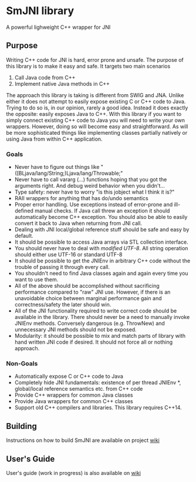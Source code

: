 # SmJNI library #

A powerful lighweight C++ wrapper for JNI

## Purpose

Writing C++ code for JNI is hard, error prone and unsafe. The purpose of this library is to make it easy and safe.
It targets two main scenarios

1. Call Java code from C++
2. Implement native Java methods in C++

The approach this library is taking is different from SWIG and JNA. Unlike either it does not attempt to easily
expose existing C or C++ code to Java. Trying to do so is, in our opinion, rarely a good idea. Instead it does
exactly the opposite: easily exposes Java to C++.
With this library if you want to simply connect existing C++ code to Java you will need to write your own wrappers.
However, doing so will become easy and straightforward. As will be more sophisticated things like implementing
classes partially natively or using Java from within C++ application.

### Goals

*    Never have to figure out things like "([BLjava/lang/String;)Ljava/lang/Throwable;"
*    Never have to call vararg (...) functions hoping that you got the arguments right. And debug weird behavior when you didn't...
*    Type safety: never have to worry "is this jobject what I think it is?"
*    RAII wrappers for anything that has do/undo semantics
*    Proper error handling. Use exceptions instead of error-prone and ill-defined manual checks.
     If Java call threw an exception it should automatically become C++ exception. You should also be able to easily
     convert it back to Java when returning from JNI call. 
*    Dealing with JNI local/global reference stuff should be safe and easy by default. 
*    It should be possible to access Java arrays via STL collection interface. 
*    You should never have to deal with *modified UTF-8*. All string operation should either use UTF-16 or standard UTF-8
*    It should be possible to get the JNIEnv in arbitrary C++ code without the trouble of passing it through every call.
*    You shouldn't need to find Java classes again and again every time you want to use them.
*    All of the above should be accomplished without sacrificing performance compared to "raw" JNI use. However, if there
     is an unavoidable choice between marginal performance gain and correctness/safety the later should win.
*    All of the JNI functionality required to write correct code should be available in the library. There should never be a need
     to manually invoke JNIEnv methods. Conversely dangerous (e.g. ThrowNew) and unnecessary JNI methods should not
     be exposed.
*    Modularity: it should be possible to mix and match parts of library with hand written JNI code if desired. It should not
     force all or nothing approach.

### Non-Goals

*    Automatically expose C or C++ code to Java
*    Completely hide JNI fundamentals: existence of per thread JNIEnv *, global/local reference semantics etc. from C++ code
*    Provide C++ wrappers for common Java classes
*    Provide Java wrappers for common C++ classes
*    Support old C++ compilers and libraries. This library requires C++14. 

## Building

Instructions on how to build SmJNI are available on project [wiki](https://github.com/smartsheet-mobile/smjni/wiki#building)

## User's Guide

User's guide (work in progress) is also available on [wiki](https://github.com/smartsheet-mobile/smjni/wiki/User%27s-Guide)

